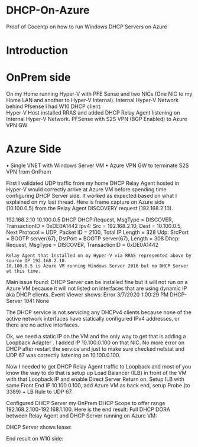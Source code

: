 # DHCP-On-Azure
Proof of Cocentp on how to run Windows DHCP Servers on Azure

# Introduction

# OnPrem side

On my Home running Hyper-V with PFE Sense and two NICs (One NIC to my Home LAN and another to Hyper-V Internal). 
    Internal Hyper-V Network behind Pfsense I had W10 DHCP client.  
    Hyper-V Host installed RRAS and added DHCP Relay Agent listening on Internal Hyper-V Network. 
    PFSense with S2S VPN (BGP Enabled) to Azure VPN GW 

# Azure Side
•    Single VNET with Windows Server VM 
•    Azure VPN GW to terminate S2S VPN from OnPrem 

First I validated UDP traffic from my home DHCP Relay Agent hosted in Hyper-V would correctly arrive at Azure VM before spending time configuring DHCP Server side. It worked as expected based on what I explained on my last thread. Here is frame capture on Azure side (10.100.0.5) from the Relay Agent DISCOVERY request (192.168.2.10).
 
192.168.2.10    10.100.0.5    DHCP    DHCP:Request, MsgType = DISCOVER, TransactionID = 0xDE0A1442
Ipv4: Src = 192.168.2.10, Dest = 10.100.0.5, Next Protocol = UDP, Packet ID = 2100, Total IP Length = 328
Udp: SrcPort = BOOTP server(67), DstPort = BOOTP server(67), Length = 308
Dhcp: Request, MsgType = DISCOVER, TransactionID = 0xDE0A1442
 
    Relay Agent that Installed on my Hyper-V via RRAS represented above by source IP 192.168.2.10. 
    10.100.0.5 is Azure VM running Windows Server 2016 but no DHCP Server at this time. 

Main issue found: DHCP Server can be installed fine but it will not run on a Azure VM because it will not listed on interfaces that are using dynamic IP aka DHCP clients. Event Viewer shows:
Error    3/7/2020 1:00:29 PM    DHCP-Server    1041    None

The DHCP service is not servicing any DHCPv4 clients because none of the active network interfaces have statically configured IPv4 addresses, or there are no active interfaces.

Ok, we need a static IP on the VM and the only way to get that is adding a Loopback Adapter  . I added IP 10.100.0.100 on that NIC. No more error on DHCP after restart the service and just to make sure checked netstat and UDP 67 was correctly listening on 10.100.0.100.
 
 
Now I needed to get DHCP Relay Agent traffic to Loopback and most of you know the way to do that is setup up Load Balancer (ILB) in front of the VM with that Loopback IP and enable Direct Server Return on. Setup ILB with same Front End IP 10.100.0.100, add Azure VM as back end, setup Probe (to 3389) + LB Rule to UDP 67.
 
Configured DHCP Server my OnPrem DHCP Scope to offer range 192.168.2.100-192.168.1.100.
Here is the end result:
Full  DHCP DORA between Relay Agent and DHCP Server running on Azure VM:
  
 
DHCP Server shows lease:
 
  
 
End result on W10 side:
  

